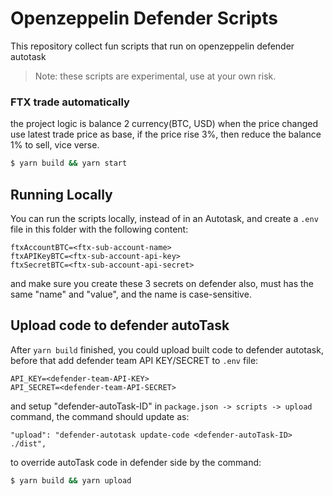 # Openzeppelin Defender Scripts
This repository collect fun scripts that run on openzeppelin defender autotask

> Note: these scripts are experimental, use at your own risk.

### FTX trade automatically

the project logic is balance 2 currency(BTC, USD) when the price changed
use latest trade price as base, if the price rise 3%, then reduce the balance 1% to sell, vice verse.


```BASH
$ yarn build && yarn start
```

## Running Locally

You can run the scripts locally, instead of in an Autotask, and create a `.env` file in this folder with the following content:

```
ftxAccountBTC=<ftx-sub-account-name>
ftxAPIKeyBTC=<ftx-sub-account-api-key>
ftxSecretBTC=<ftx-sub-account-api-secret>
```

and make sure you create these 3 secrets on defender also, must has the same "name" and "value", and the name is case-sensitive.

## Upload code to defender autoTask

After `yarn build` finished, you could upload built code to defender autotask, before that add defender team API KEY/SECRET to `.env` file:

```
API_KEY=<defender-team-API-KEY>
API_SECRET=<defender-team-API-SECRET>
```
and setup "defender-autoTask-ID" in `package.json -> scripts -> upload` command,
the command should update as:

```
"upload": "defender-autotask update-code <defender-autoTask-ID> ./dist",
```

to override autoTask code in defender side by the command:

```BASH
$ yarn build && yarn upload
```

